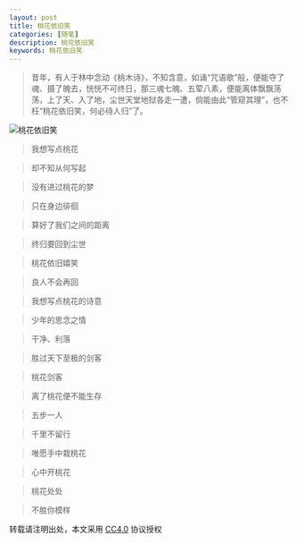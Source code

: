 ```yaml
---
layout: post
title: 桃花依旧笑
categories: [随笔]
description: 桃花依旧笑
keywords: 桃花依旧笑
---
```


> 昔年，有人于林中念动《桃木诗》，不知含意，如诵“咒语歌”般，便能夺了魂、摄了魄去，恍恍不可终日，那三魂七魄、五荤八素，便能离体飘飘荡荡，上了天、入了地，尘世天堂地狱各走一遭，倘能由此“管窥其理”，也不枉“桃花依旧笑，何必待人归”了。

<!--more-->

![桃花依旧笑](https://cdn.mritd.me/markdown/taohuayijiuxiao-1024x538.png)

> 我想写点桃花

> 却不知从何写起

> 没有进过桃花的梦

> 只在身边徘徊

> 算好了我们之间的距离

> 终归要回到尘世

>

> 桃花依旧嬉笑

> 良人不会再回

> 我想写点桃花的诗意

> 少年的思念之情

> 干净、利落

> 胜过天下至极的剑客

>  

> 桃花剑客

> 离了桃花便不能生存

> 五步一人

> 千里不留行

> 唯愿手中栽桃花

> 心中开桃花

> 桃花处处

> 不胜你模样

>
转载请注明出处，本文采用 [CC4.0](http://creativecommons.org/licenses/by-nc-nd/4.0/) 协议授权
